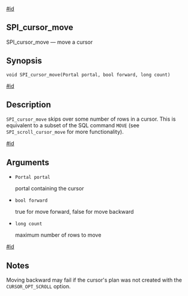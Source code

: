 [#id](#SPI-SPI-CURSOR-MOVE)

## SPI\_cursor\_move

SPI\_cursor\_move — move a cursor

## Synopsis

```
void SPI_cursor_move(Portal portal, bool forward, long count)
```

[#id](#id-1.8.12.8.25.5)

## Description

`SPI_cursor_move` skips over some number of rows in a cursor. This is equivalent to a subset of the SQL command `MOVE` (see `SPI_scroll_cursor_move` for more functionality).

[#id](#id-1.8.12.8.25.6)

## Arguments

* `Portal portal`

  portal containing the cursor

* `bool forward`

  true for move forward, false for move backward

* `long count`

  maximum number of rows to move

[#id](#id-1.8.12.8.25.7)

## Notes

Moving backward may fail if the cursor's plan was not created with the `CURSOR_OPT_SCROLL` option.